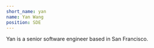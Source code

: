 ```yaml
---
short_name: yan
name: Yan Wang
position: SDE
---
```

Yan is a senior software engineer based in San Francisco.
